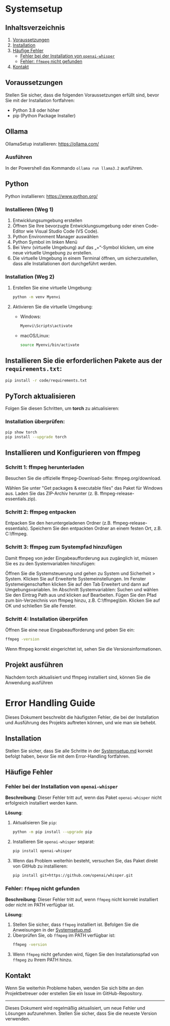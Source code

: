 # Systemsetup
## Inhaltsverzeichnis
1. [Voraussetzungen](#voraussetzungen)
2. [Installation](#installation)
3. [Häufige Fehler](#häufige-fehler)
    - [Fehler bei der Installation von `openai-whisper`](#fehler-bei-der-installation-von-openai-whisper)
    - [Fehler: `ffmpeg` nicht gefunden](#fehler-ffmpeg-nicht-gefunden)
4. [Kontakt](#kontakt)

## Voraussetzungen

Stellen Sie sicher, dass die folgenden Voraussetzungen erfüllt sind, bevor Sie mit der Installation fortfahren:

- Python 3.8 oder höher
- pip (Python Package Installer)


## Ollama 
OllamaSetup installieren: https://ollama.com/

### Ausführen
In der Powershell das Kommando
```ollama run llama3.2``` 
ausführen.

## Python 
Python installieren: https://www.python.org/
### Installieren (Weg 1)

1. Entwicklungsumgebung erstellen
2. Öffnen Sie Ihre bevorzugte Entwicklungsumgebung oder einen Code-Editor wie Visual Studio Code (VS Code).
3. Python Environment Manager auswählen
4. Python Symbol im linken Menü
5. Bei Venv (virtuelle Umgebung) auf das „+“-Symbol klicken, um eine neue virtuelle Umgebung zu erstellen.
6. Die virtuelle Umgebung in einem Terminal öffnen, um sicherzustellen, dass alle Installationen dort durchgeführt werden.

### Installation (Weg 2)


1. Erstellen Sie eine virtuelle Umgebung:
    ```bash
    python -m venv Myenvi
    ```

2. Aktivieren Sie die virtuelle Umgebung:
    - Windows:
        ```bash
        Myenvi\Scripts\activate
        ```
    - macOS/Linux:
        ```bash
        source Myenvi/bin/activate
        ```

## Installieren Sie die erforderlichen Pakete aus der `requirements.txt`:
```bash
pip install -r code/requirements.txt
```

## PyTorch aktualisieren

Folgen Sie diesen Schritten, um **torch** zu aktualisieren:

### Installation überprüfen:
```bash
pip show torch
pip install --upgrade torch
```

## Installieren und Konfigurieren von ffmpeg

### Schritt 1: ffmpeg herunterladen
Besuchen Sie die offizielle ffmpeg-Download-Seite: ffmpeg.org/download.

Wählen Sie unter "Get packages & executable files" das Paket für Windows aus.
Laden Sie das ZIP-Archiv herunter (z. B. ffmpeg-release-essentials.zip).

### Schritt 2: ffmpeg entpacken
Entpacken Sie den heruntergeladenen Ordner (z.B. ffmpeg-release-essentials).
Speichern Sie den entpackten Ordner an einem festen Ort, z.B. C:\ffmpeg.

### Schritt 3: ffmpeg zum Systempfad hinzufügen
Damit ffmpeg von jeder Eingabeaufforderung aus zugänglich ist, müssen Sie es zu den Systemvariablen hinzufügen:

Öffnen Sie die Systemsteuerung und gehen zu System und Sicherheit > System.
Klicken Sie auf Erweiterte Systemeinstellungen.
Im Fenster Systemeigenschaften klicken Sie auf den Tab Erweitert und dann auf Umgebungsvariablen.
Im Abschnitt Systemvariablen:
Suchen und wählen Sie den Eintrag Path aus und klicken auf Bearbeiten.
Fügen Sie den Pfad zum bin-Verzeichnis von ffmpeg hinzu, z.B. C:\ffmpeg\bin.
Klicken Sie auf OK und schließen Sie alle Fenster.

### Schritt 4: Installation überprüfen
Öffnen Sie eine neue Eingabeaufforderung und geben Sie ein:

```bash
ffmpeg -version
```
Wenn ffmpeg korrekt eingerichtet ist, sehen Sie die Versionsinformationen.

## Projekt ausführen
Nachdem torch aktualisiert und ffmpeg installiert sind, können Sie die Anwendung ausführen

# Error Handling Guide

Dieses Dokument beschreibt die häufigsten Fehler, die bei der Installation und Ausführung des Projekts auftreten können, und wie man sie behebt.

## Installation

Stellen Sie sicher, dass Sie alle Schritte in der [Systemsetup.md](Systemsetup.md) korrekt befolgt haben, bevor Sie mit dem Error-Handling fortfahren.

## Häufige Fehler
### Fehler bei der Installation von `openai-whisper`

**Beschreibung**: Dieser Fehler tritt auf, wenn das Paket `openai-whisper` nicht erfolgreich installiert werden kann.

**Lösung**:
1. Aktualisieren Sie `pip`:
    ```bash
    python -m pip install --upgrade pip
    ```
2. Installieren Sie `openai-whisper` separat:
    ```bash
    pip install openai-whisper
    ```
3. Wenn das Problem weiterhin besteht, versuchen Sie, das Paket direkt von GitHub zu installieren:
    ```bash
    pip install git+https://github.com/openai/whisper.git
    ```

### Fehler: `ffmpeg` nicht gefunden

**Beschreibung**: Dieser Fehler tritt auf, wenn `ffmpeg` nicht korrekt installiert oder nicht im PATH verfügbar ist.

**Lösung**:
1. Stellen Sie sicher, dass `ffmpeg` installiert ist. Befolgen Sie die Anweisungen in der [Systemsetup.md](Systemsetup.md).
2. Überprüfen Sie, ob `ffmpeg` im PATH verfügbar ist:
    ```bash
    ffmpeg -version
    ```
3. Wenn `ffmpeg` nicht gefunden wird, fügen Sie den Installationspfad von `ffmpeg` zu Ihrem PATH hinzu.

## Kontakt

Wenn Sie weiterhin Probleme haben, wenden Sie sich bitte an den Projektbetreuer oder erstellen Sie ein Issue im GitHub-Repository.

---

Dieses Dokument wird regelmäßig aktualisiert, um neue Fehler und Lösungen aufzunehmen. Stellen Sie sicher, dass Sie die neueste Version verwenden.
